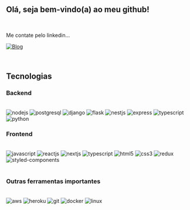 

## Olá, seja bem-vindo(a) ao meu github!
<br/>

Me contate pelo linkedin...

[![Blog](https://img.shields.io/badge/LinkedIn-0077B5?style=for-the-badge&logo=linkedin&logoColor=white)](https://www.linkedin.com/in/willianbrusch-desenvolvedor/)

<br/>

## Tecnologias 

### Backend

<br/>
<div style="display: inline_block">
  <img align="center" alt="nodejs" src="https://img.shields.io/badge/Node.js-43853D?style=for-the-badge&logo=node.js&logoColor=white" >
  <img align="center" alt="postgresql" src="https://img.shields.io/badge/PostgreSQL-316192?style=for-the-badge&logo=postgresql&logoColor=white" >
  <img align="center" alt="django" src="https://img.shields.io/badge/Django-092E20?style=for-the-badge&logo=django&logoColor=white" >
  <img align="center" alt="flask" src="https://img.shields.io/badge/flask-%23000.svg?style=for-the-badge&logo=flask&logoColor=white" >
  <img align="center" alt="nestjs" src="https://img.shields.io/badge/nestjs-%23E0234E.svg?style=for-the-badge&logo=nestjs&logoColor=white" >
  <img align="center" alt="express" src="https://img.shields.io/badge/Express.js-404D59?style=for-the-badge" >
  <img align="center" alt="typescript" src="https://img.shields.io/badge/TypeScript-007ACC?style=for-the-badge&logo=typescript&logoColor=white" >
  <img align="center" alt="python" src="https://img.shields.io/badge/Python-14354C?style=for-the-badge&logo=python&logoColor=white" >
</div>

### Frontend

<br/>

<div style="display: inline_block">
  <img align="center" alt="javascript" src="https://img.shields.io/badge/JavaScript-F7DF1E?style=for-the-badge&logo=javascript&logoColor=black" >
  <img align="center" alt="reactjs" src="https://img.shields.io/badge/React-20232A?style=for-the-badge&logo=react&logoColor=61DAFB" >
  <img align="center" alt="nextjs" src="https://img.shields.io/badge/Next-black?style=for-the-badge&logo=next.js&logoColor=white" >
  <img align="center" alt="typescript" src="https://img.shields.io/badge/TypeScript-007ACC?style=for-the-badge&logo=typescript&logoColor=white" >
  <img align="center" alt="html5" src="https://img.shields.io/badge/HTML5-E34F26?style=for-the-badge&logo=html5&logoColor=white" >
  <img align="center" alt="css3" src="https://img.shields.io/badge/CSS3-1572B6?style=for-the-badge&logo=css3&logoColor=white" >
  <img align="center" alt="redux" src="https://img.shields.io/badge/Redux-593D88?style=for-the-badge&logo=redux&logoColor=white" >
  <img align="center" alt="styled-components" src="https://img.shields.io/badge/styled--components-DB7093?style=for-the-badge&logo=styled-components&logoColor=white" >
</div>

<br/>



### Outras ferramentas importantes

<br/>
<div style="display: inline_block">
  <img align="center" alt="aws" src="https://img.shields.io/badge/AWS-%23FF9900.svg?style=for-the-badge&logo=amazon-aws&logoColor=white" >
  <img align="center" alt="heroku" src="https://img.shields.io/badge/Heroku-430098?style=for-the-badge&logo=heroku&logoColor=white" >
  <img align="center" alt="git" src="https://img.shields.io/badge/Git-E34F26?style=for-the-badge&logo=git&logoColor=white" >
  <img align="center" alt="docker" src="https://img.shields.io/badge/Docker-2496ED?style=for-the-badge&logo=docker&logoColor=white" >
  <img align="center" alt="linux" src="https://img.shields.io/badge/Linux-E34F26?style=for-the-badge&logo=linux&logoColor=black" > 
</div>

<br/>
